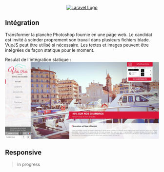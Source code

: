 <p align="center"><a href="https://laravel.com" target="_blank"><img src="https://www.my-groom-service.com/wp-content/uploads/2022/08/logo-groomservice.png" width="400" alt="Laravel Logo"></a></p>



## Intégration

Transformer la planche Photoshop fournie en une page web. Le candidat est invité à scinder proprement son travail dans plusieurs fichiers blade. VueJS peut être utilisé si nécessaire.
Les textes et images peuvent être intégrées de façon statique pour le moment.

Resulat de l'intégration statique : ![chrome_P0moL7Dw8j.jpg](README.img%2Fchrome_P0moL7Dw8j.jpg)



## Responsive

> In progress
